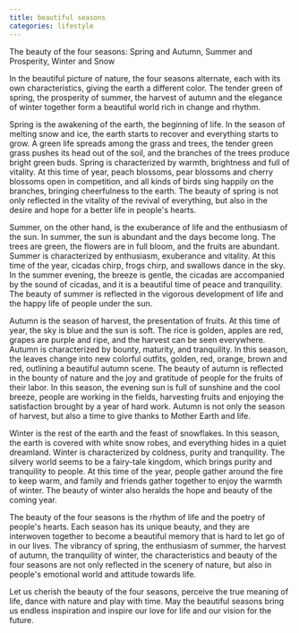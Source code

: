 ```yaml
---
title: beautiful seasons
categories: lifestyle
---
```




The beauty of the four seasons: Spring and Autumn, Summer and Prosperity, Winter and Snow

In the beautiful picture of nature, the four seasons alternate, each with its own characteristics, giving the earth a different color. The tender green of spring, the prosperity of summer, the harvest of autumn and the elegance of winter together form a beautiful world rich in change and rhythm.

Spring is the awakening of the earth, the beginning of life. In the season of melting snow and ice, the earth starts to recover and everything starts to grow. A green life spreads among the grass and trees, the tender green grass pushes its head out of the soil, and the branches of the trees produce bright green buds. Spring is characterized by warmth, brightness and full of vitality. At this time of year, peach blossoms, pear blossoms and cherry blossoms open in competition, and all kinds of birds sing happily on the branches, bringing cheerfulness to the earth. The beauty of spring is not only reflected in the vitality of the revival of everything, but also in the desire and hope for a better life in people's hearts.

Summer, on the other hand, is the exuberance of life and the enthusiasm of the sun. In summer, the sun is abundant and the days become long. The trees are green, the flowers are in full bloom, and the fruits are abundant. Summer is characterized by enthusiasm, exuberance and vitality. At this time of the year, cicadas chirp, frogs chirp, and swallows dance in the sky. In the summer evening, the breeze is gentle, the cicadas are accompanied by the sound of cicadas, and it is a beautiful time of peace and tranquility. The beauty of summer is reflected in the vigorous development of life and the happy life of people under the sun.

Autumn is the season of harvest, the presentation of fruits. At this time of year, the sky is blue and the sun is soft. The rice is golden, apples are red, grapes are purple and ripe, and the harvest can be seen everywhere. Autumn is characterized by bounty, maturity, and tranquility. In this season, the leaves change into new colorful outfits, golden, red, orange, brown and red, outlining a beautiful autumn scene. The beauty of autumn is reflected in the bounty of nature and the joy and gratitude of people for the fruits of their labor. In this season, the evening sun is full of sunshine and the cool breeze, people are working in the fields, harvesting fruits and enjoying the satisfaction brought by a year of hard work. Autumn is not only the season of harvest, but also a time to give thanks to Mother Earth and life.

Winter is the rest of the earth and the feast of snowflakes. In this season, the earth is covered with white snow robes, and everything hides in a quiet dreamland. Winter is characterized by coldness, purity and tranquility. The silvery world seems to be a fairy-tale kingdom, which brings purity and tranquility to people. At this time of the year, people gather around the fire to keep warm, and family and friends gather together to enjoy the warmth of winter. The beauty of winter also heralds the hope and beauty of the coming year.

The beauty of the four seasons is the rhythm of life and the poetry of people's hearts. Each season has its unique beauty, and they are interwoven together to become a beautiful memory that is hard to let go of in our lives. The vibrancy of spring, the enthusiasm of summer, the harvest of autumn, the tranquility of winter, the characteristics and beauty of the four seasons are not only reflected in the scenery of nature, but also in people's emotional world and attitude towards life.

Let us cherish the beauty of the four seasons, perceive the true meaning of life, dance with nature and play with time. May the beautiful seasons bring us endless inspiration and inspire our love for life and our vision for the future.